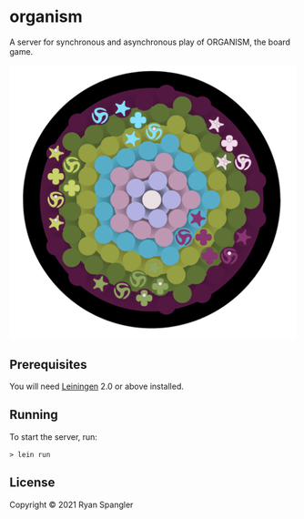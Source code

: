 # organism

A server for synchronous and asynchronous play of ORGANISM, the board game.  

![ORGANISM](https://github.com/prismofeverything/organism/blob/master/resources/public/img/organism-five-player.png)

## Prerequisites

You will need [Leiningen][1] 2.0 or above installed.

[1]: https://github.com/technomancy/leiningen

## Running

To start the server, run:

    > lein run 

## License

Copyright © 2021 Ryan Spangler
